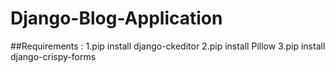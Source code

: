 # Django-Blog-Application

##Requirements : 
1.pip install django-ckeditor
2.pip install Pillow
3.pip install django-crispy-forms
